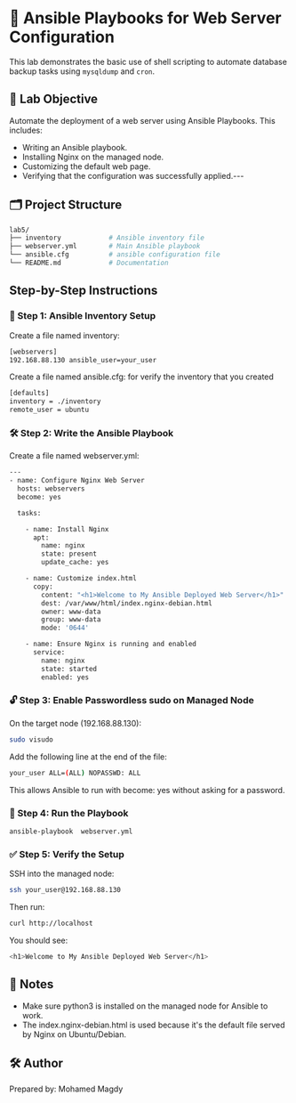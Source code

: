# 📘 Ansible Playbooks for Web Server Configuration

This lab demonstrates the basic use of shell scripting to automate database backup tasks using `mysqldump` and `cron`.

## 🧪 Lab Objective

Automate the deployment of a web server using Ansible Playbooks. This includes:

- Writing an Ansible playbook.
- Installing Nginx on the managed node.
- Customizing the default web page.
- Verifying that the configuration was successfully applied.---
## 🗂️ Project Structure

```bash
lab5/
├── inventory            # Ansible inventory file
├── webserver.yml        # Main Ansible playbook
└── ansible.cfg          # ansible configuration file
└── README.md            # Documentation
```

## Step-by-Step Instructions

### 🔧 Step 1: Ansible Inventory Setup

Create a file named inventory:

```bash
[webservers]
192.168.88.130 ansible_user=your_user 
```

Create a file named ansible.cfg:
for verify the inventory that you created

```bash
[defaults]
inventory = ./inventory
remote_user = ubuntu 
```
### 🛠️ Step 2: Write the Ansible Playbook
Create a file named webserver.yml:

```bash
---
- name: Configure Nginx Web Server
  hosts: webservers
  become: yes

  tasks:

    - name: Install Nginx
      apt:
        name: nginx
        state: present
        update_cache: yes

    - name: Customize index.html
      copy:
        content: "<h1>Welcome to My Ansible Deployed Web Server</h1>"
        dest: /var/www/html/index.nginx-debian.html
        owner: www-data
        group: www-data
        mode: '0644'

    - name: Ensure Nginx is running and enabled
      service:
        name: nginx
        state: started
        enabled: yes

```
### 🔓 Step 3: Enable Passwordless sudo on Managed Node

On the target node (192.168.88.130):

```bash
sudo visudo
```
Add the following line at the end of the file:
```bash
your_user ALL=(ALL) NOPASSWD: ALL
```
This allows Ansible to run with become: yes without asking for a password.

### 🚀 Step 4: Run the Playbook

```bash
ansible-playbook  webserver.yml
```

### ✅ Step 5: Verify the Setup

SSH into the managed node:

```bash
ssh your_user@192.168.88.130
```
Then run:

```bash
curl http://localhost
```

You should see:

```bash
<h1>Welcome to My Ansible Deployed Web Server</h1>
```

## 📌 Notes

- Make sure python3 is installed on the managed node for Ansible to work.
- The index.nginx-debian.html is used because it's the default file served by Nginx on Ubuntu/Debian.

## 🛠️ Author

Prepared by: Mohamed Magdy
